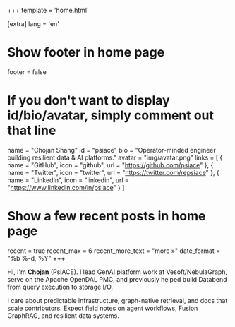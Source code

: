 +++
template = 'home.html'

[extra]
lang = 'en'

# Show footer in home page
footer = false

# If you don't want to display id/bio/avatar, simply comment out that line
name = "Chojan Shang"
id = "psiace"
bio = "Operator-minded engineer building resilient data & AI platforms."
avatar = "img/avatar.png"
links = [
    { name = "GitHub", icon = "github", url = "https://github.com/psiace" },
    { name = "Twitter", icon = "twitter", url = "https://twitter.com/repsiace" },
    { name = "LinkedIn", icon = "linkedin", url = "https://www.linkedin.com/in/psiace" }
]

# Show a few recent posts in home page
recent = true
recent_max = 6
recent_more_text = "more »"
date_format = "%b %-d, %Y"
+++

Hi, I'm **Chojan** (PsiACE).
I lead GenAI platform work at Vesoft/NebulaGraph, serve on the Apache OpenDAL PMC, and previously helped build Databend from query execution to storage I/O.

I care about predictable infrastructure, graph-native retrieval, and docs that scale contributors.
Expect field notes on agent workflows, Fusion GraphRAG, and resilient data systems.
